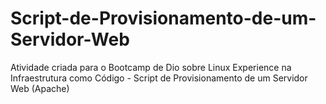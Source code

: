 # Script-de-Provisionamento-de-um-Servidor-Web
Atividade criada para o Bootcamp de Dio sobre Linux Experience na
Infraestrutura como Código - Script de Provisionamento de um Servidor Web (Apache)
